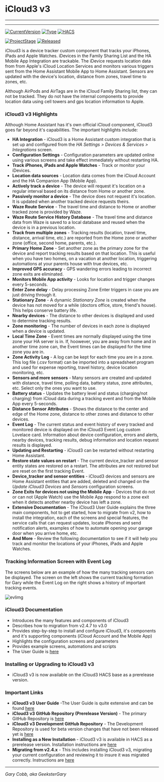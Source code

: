 # iCloud3 v3

------

------

[![CurrentVersion](https://img.shields.io/badge/Current_Version-v3.0.5-blue.svg)](https://github.com/gcobb321/icloud3)  [![Type](https://img.shields.io/badge/Type-Custom_Component-orange.svg)](https://github.com/gcobb321/icloud3)  [![HACS](https://img.shields.io/badge/HACS-Standard_Repository-orange.svg)](https://github.com/gcobb321/icloud3)

[![ProjectStage](https://img.shields.io/badge/Project_Stage-General_Availability-forestgreen.svg)](https://github/gcobb321/icloud3)  [![Released](https://img.shields.io/badge/Released-June,_2024-forestgreen.svg)](https://github.com/gcobb321/icloud3)



iCloud3 is a device tracker custom component that tracks your iPhones, iPads and Apple Watches. iDevices in the Family Sharing List and the HA Mobile App Integration are trackable. The iDevice requests location data from from Apple's iCloud  Location Services and monitors various triggers sent from the Home Assistant Mobile App to Home Assistant. Sensors are updated with the device's location, distance from zones, travel time to zones, etc. 

Although AirPods and AirTags are in the iCloud Family Sharing list, they can not be tracked. They do not have the internal components to provide location data using cell towers and gps location information to Apple. 

### iCloud3 v3 Highlights

Although Home Assistant has it's own official iCloud component, iCloud3 goes far beyond it's capabilities. The important highlights include:

- **HA Integration** - iCloud3 is a Home Assistant custom integration that is set up and configured from the *HA Settings > Devices & Services > Integrations* screen.
- **Configuration Settings** - Configuration parameters are updated online using various screens and take effect immediately without restarting HA.
- **Track iPhones, iPads and Apple Watches** - Track or monitor your iDevices. 
- **Location data sources** - Location data comes from the iCloud Account and the HA Companion App (Mobile App).
- **Actively track a device** - The device will request it's location on a regular interval based on its distance from Home or another zone. 
- **Passively monitor a device** - The device does not request it's location. It is updated when another tracked device requests theirs.
- **Waze Route Service** - The travel time and distance to Home or another tracked zone is provided by Waze.
- **Waze Route Service History Database** - The travel time and distance data from Waze is saved to a local database and reused when the device is in a previous location. 
- **Track from multiple zones** - Tracking results (location, travel time, distance, arrival time, etc.) are reported from the Home zone or another zone (office, second home, parents, etc.). 
- **Primary Home Zone** - Set another zone as the primary zone for the device and report tracking results based on that location. This is useful when you have two homes, on a vacation at another location, triggering automations at your parents house with true devices, etc.
- **Improved GPS accuracy** - GPS wandering errors leading to incorrect zone exits are eliminated.
- **Monitors Mobile App activity** - Looks for location and trigger changes every 5-seconds. 
- **Enter Zone delay** - Delay processing Zone Enter triggers in case you are just driving through it.
- **Stationary Zone** - A dynamic *Stationary Zone* is created when the device has not moved for a while (doctors office, store, friend's house). This helps conserve battery life.
- **Nearby devices** - The distance to other devices is displayed and used to determine tracking results.
- **Zone monitoring** - The number of devices in each zone is displayed when a device is updated. 
- **Local Time Zone** - Event times are normally displayed using the time zone your HA server is in. If, hoowever, you are away from home and in another time zone can, the Event times can be displayed for the time zone you are in.
- **Zone Activity Log** - A log can be kept for each time you are in a zone. This log file (.csv format) can be imported into a spreadsheet program and used for expense reporting, travel history, device location monitoring, etc. 
- **Sensors and more sensors** - Many sensors are created and updated with distance, travel time, polling data, battery status, zone attributes, etc. Select only the ones you want to use. 
- **Battery status** - Updates the battery level and status (charging/not charging) from iCloud data during a tracking event and from the Mobile App every 5-seconds.
- **Distance Sensor Attributes** - Shows the distance to the center and edge of the Home zone, distance to other zones and distance to other devices. 
- **Event Log** - The current status and event history of every tracked and monitored device is displayed on the iCloud3 Event Log custom Lovelace card. Information about device configuration, errors and alerts, nearby devices, tracking results, debug information and location request results is displayed.
- **Updating and Restarting** - iCloud3 can be restarted without restarting Home Assistant.
- **Restore state values on restart** - The current device_tracker and sensor entity states are restored on a restart. The attributes are not restored but are reset on the first tracking Event. 
- **Device_tracker and sensor entities** - iCloud3 devices and sensors are Home Assistant entities that are added, deleted and changed on the  *Update iCloud3 Devices* and *Sensors* configuration screens.
- **Zone Exits for devices not using the Mobile App** - Devices that do not or can not (Apple Watch) use the Mobile App respond to a zone exit when it detects another nearby device has left a zone.
- **Extensive Documentation** - The iCloud3 User Guide explains the three main components, hot to get started, how to migrate from v2, how to install the integration, each of the screens and special features, the service calls that can request updates, locate iPhones and send notification alerts, examples of how to automate opening your garage door when you arrive home, etc.
- **And More** - Review the following documentation to see if it will help you track and monitor the locations of your iPhones, iPads and Apple Watches.

### Tracking Information Screen with Event Log

The screens below are an example of how the many tracking sensors can be displayed. The screen on the left shows the current tracking formation for Gary while the Event Log on the right shows a history of important tracking events.

![evlimg](https://gcobb321.github.io/icloud3_v3_docs/images/track-evlog-gary-tfz-lillian-home.png)

### iCloud3 Documentation

- Introduces the many features and components of iCloud3
- Describes how to migration from v2.4.7 to v3.0
- Provides step-by-step to install and configure iCloud3, it's components and it's supporting components (iCloud Account and the Mobile App)
- Highlights the configuration screens and parameters
- Provides example screens, automations and scripts
- The User Guide is [here](https://gcobb321.github.io/icloud3_v3_docs/#/)

### Installing or Upgrading to iCloud3 v3

- iCloud3 v3 is now available on the iCloud3 HACS base as a prerelease version. 

### Important Links

- **iCloud3 v3 User Guide** -The User Guide is quite extensive and can be found [here](https://gcobb321.github.io/icloud3_v3_docs/#/)
- **iCloud3 v3 GitHub Repository (Prerelease Version)** - The primary GitHub Repository is [here](https://github.com/gcobb321/icloud3)
- **iCloud3 v3 Development GitHub Repository** - The Development Repository is used for beta  version changes that have not been released yet is [here](https://github.com/gcobb321_v3)
- **Installing as a New Installation** - iCloud3 v3 is available in HACS as a prerelease version.  Installation instructions are [here](https://gcobb321.github.io/icloud3_v3_docs/#/chapters/3.2-installing-and-configuring)
- **Migrating from v2.4.x** - This includes installing iCloud3 v3, migrating your current configuration and reviewing it to insure it was migrated correctly. Instructions are [here](https://gcobb321.github.io/icloud3_v3_docs/#/chapters/3.1-migrating-v2-to-v3)




-----
*Gary Cobb, aka GeeksterGary*

